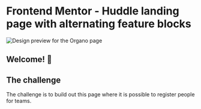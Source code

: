 # Frontend Mentor - Huddle landing page with alternating feature blocks

![Design preview for the Organo page](organo/design-preview.png)
## Welcome! 👋


## The challenge

The challenge is to build out this page where it is possible to register people for teams.

